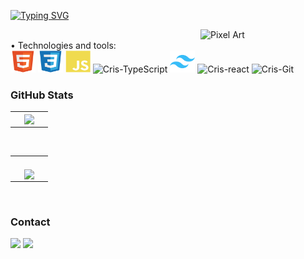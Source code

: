 [![Typing SVG](https://readme-typing-svg.demolab.com?font=Fira+Code&pause=1000&color=00FF7F&width=435&lines=Hi%2C+everyone!+I'm+Cristiano.;Welcome+to+my+Github+profile!+)](https://git.io/typing-svg)


<div><img src="https://www.icegif.com/wp-content/uploads/2023/05/icegif-567.gif" alt="Pixel Art" align="right" width="200"></div>

<br/>
• Technologies and tools:

<div style="display: block; justify-content: center; gap: 10px; width: 100;">
  <img alt="Cris-HTML" height="35" width="40" src="https://raw.githubusercontent.com/devicons/devicon/master/icons/html5/html5-original.svg">
  <img alt="Cris-CSS" height="35" width="40" src="https://raw.githubusercontent.com/devicons/devicon/master/icons/css3/css3-original.svg">
  <img alt="Cris-Js" height="35" width="40" src="https://raw.githubusercontent.com/devicons/devicon/master/icons/javascript/javascript-plain.svg">
  <img alt="Cris-TypeScript" height="35" width="40" src="https://cdn.jsdelivr.net/gh/devicons/devicon@latest/icons/typescript/typescript-original.svg">
  <img alt="Cris-Tailwindcss" height="35" width="40" src="https://raw.githubusercontent.com/devicons/devicon/master/icons/tailwindcss/tailwindcss-original.svg">
  <img alt="Cris-react" height="35" width="40" src="https://cdn.jsdelivr.net/gh/devicons/devicon@latest/icons/react/react-original.svg">
  <img alt="Cris-Git" height="35" width="40" src="https://cdn.jsdelivr.net/gh/devicons/devicon/icons/git/git-original.svg">
</div>



### GitHub Stats

<table>
  <tr>
    <td valign="top" width="50%">
      <div align="center">
        <img src="https://github-readme-stats.vercel.app/api?username=cristianosts&show_icons=true&count_private=true&hide_border=true&theme=dark" align="center" />
      </div>
    </td> 
</table>
    <br>
<table>
    <td valign="top" width="50%"> <br>
      <div align="center">
      <img src="https://github-readme-stats.vercel.app/api/top-langs/?username=cristianosts&hide_border=true&layout=compact&theme=dark" align="center" />
      </div>
    </td>
  </tr>
</table>  
<br> 
    
### Contact

<div> 
  <a href="https://www.linkedin.com/in/cristiano-santos-800062346/" target="_blank"><img src="https://img.shields.io/badge/-LinkedIn-%230077B5?style=for-the-badge&logo=linkedin&logoColor=white" target="_blank"></a> 
  <a href="mailto:cristianosantosreal@gmail.com"><img src="https://img.shields.io/badge/-Gmail-%23333?style=for-the-badge&logo=gmail&logoColor=white" target="_blank"></a>
</div>
